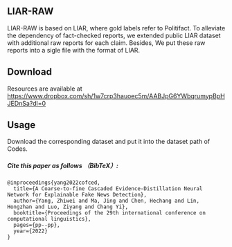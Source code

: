 ## LIAR-RAW 

LIAR-RAW is based on LIAR, where gold labels refer to Politifact. 
To alleviate the dependency of fact-checked reports, we extended public LIAR dataset with additional raw reports for each claim. Besides, We put these raw reports into a sigle file with the format of LIAR. 

## Download
Resources are available at https://www.dropbox.com/sh/1w7crp3hauoec5m/AABJpG6YWbqrumypBpHJEDnSa?dl=0

## Usage 
Download the corresponding dataset and put it into the dataset path of Codes.


##### Cite this paper as follows （BibTeX）: 

```
@inproceedings{yang2022cofced,
  title={A Coarse-to-fine Cascaded Evidence-Distillation Neural Network for Explainable Fake News Detection},
  author={Yang, Zhiwei and Ma, Jing and Chen, Hechang and Lin, Hongzhan and Luo, Ziyang and Chang Yi},
  booktitle={Proceedings of the 29th international conference on computational linguistics},
  pages={pp--pp},
  year={2022}
}
```
